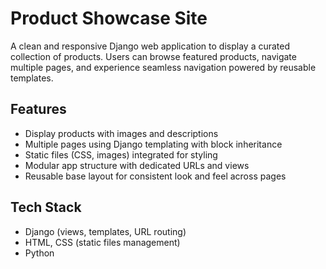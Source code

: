 # Product Showcase Site

A clean and responsive Django web application to display a curated collection of products. Users can browse featured products, navigate multiple pages, and experience seamless navigation powered by reusable templates.

## Features
- Display products with images and descriptions  
- Multiple pages using Django templating with block inheritance  
- Static files (CSS, images) integrated for styling  
- Modular app structure with dedicated URLs and views  
- Reusable base layout for consistent look and feel across pages

## Tech Stack
- Django (views, templates, URL routing)  
- HTML, CSS (static files management)  
- Python  
